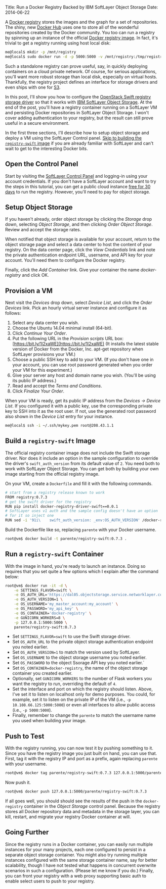 Title: Run a Docker Registry Backed by IBM SoftLayer Object Storage
Date: 2014-06-22

A [Docker registry](https://docs.docker.com/reference/api/registry_api/) stores the images and the graph for a set of repositories. The shiny, new [Docker Hub](https://hub.docker.com/) uses one to store all of the wonderful repositories created by the Docker community. You too can run a registry by spinning up an instance of the official [Docker registry image](https://registry.hub.docker.com/_/registry/). In fact, it's trivial to get a registry running using host local disk:

```bash
me@local$ mkdir -p /mnt/registry
me@local$ sudo docker run -d -p 5000:5000 -v /mnt/registry:/tmp/registry registry
```

Such a standalone registry can prove useful, say, in quickly deploying containers on a cloud private network. Of course, for serious applications, you'll want more robust storage than local disk, especially on virtual hosts. Thankfully, the registry project defines an interface for storage drivers and even ships with one for [S3](https://github.com/dotcloud/docker-registry/blob/master/docker_registry/drivers/s3.py). 

In this post, I'll show you how to configure the [OpenStack Swift registry storage driver](https://github.com/bacongobbler/docker-registry-driver-swift) so that it works with [IBM SoftLayer Object Storage](https://sldn.softlayer.com/reference/objectstorageapi). At the end of the post, you'll have a registry container running on a SoftLayer VM and persisting Docker repositories in SoftLayer Object Storage. I won't cover adding authentication to your registry, but the result can still prove useful in a secure environment.

In the first three sections, I'll describe how to setup object storage and deploy a VM using the SoftLayer Control panel. [Skip to building the `registry-swift` image](#build) if you are already familiar with SoftLayer and can't wait to get to the interesting Docker bits.

## Open the Control Panel

Start by visiting the [SoftLayer Control Panel](https://control.softlayer.com/) and logging-in using your account credentials. If you don't have a SoftLayer account and want to try the steps in this tutorial, you can get a public cloud instance [free for 30 days](https://www.softlayer.com/promo/freeCloud) to run the registry. However, you'll need to pay for object storage.

## Setup Object Storage

If you haven't already, order object storage by clicking the *Storage* drop down, selecting *Object Storage*, and then clicking *Order Object Storage*. Review and accept the storage rates. 

When notified that object storage is available for your account, return to the object storage page and select a data center to host the content of your registry. On the data center page, click the *View Credentials* link and note the private authentication endpoint URL, username, and API key for your account. You'll need them to configure the Docker registry.

Finally, click the *Add Container* link. Give your container the name *docker-registry* and click OK.

## Provision a VM

Next visit the *Devices* drop down, select *Device List*, and click the *Order Devices* link. Pick an hourly virtual server instance and configure it as follows:

1. Select any data center you wish.
2. Choose the Ubuntu 14.04 minimal install (64-bit).
3. Click *Continue Your Order*.
4. Put the following URL in the *Provision scripts* URL box: [https://bit.ly/1l2xaWE](https://bit.ly/1l2xaWE) (It installs the latest stable version of Docker from the Docker, Inc. apt-get repository when SoftLayer provisions your VM.)
5. Choose a public SSH key to add to your VM. (If you don't have one in your account, you can use root password generated when you order your VM for this experiment.)
6. Give your server any host and domain name you wish. (You'll be using its public IP address.)
7. Read and accept the *Terms and Conditions*.
8. Click *Finalize Your Order*.

When your VM is ready, get its public IP address from the *Devices &rarr; Device List*. If you configured it with a public key, use the corresponding private key to SSH into it as the root user. If not, use the generated root password also shown in the *Device List* entry for your instance.

```bash
me@local$ ssh -i ~/.ssh/mykey.pem root@208.43.1.1
```

<div id='build'></div>

## Build a `registry-swift` Image

The official registry container image does not include the Swift storage driver. Nor does it include an option in the sample configuration to override the driver's `swift_auth_version` from its default value of `2`. You need both to work with SoftLayer Object Storage. You can get both by building your own image starting from the official registry image.

On your VM, create a `Dockerfile` and fill it with the following commands.

```bash
# start from a registry release known to work
FROM registry:0.7.3
# get the swift driver for the registry
RUN pip install docker-registry-driver-swift==0.0.1
# SoftLayer uses v1 auth and the sample config doesn't have an option 
# for it so inject one
RUN sed -i '91i\    swift_auth_version: _env:OS_AUTH_VERSION' /docker-registry/config/config_sample.yml
```

Build the Dockerfile like so, replacing `parente` with your Docker username.

```bash
root@vm$ docker build -t parente/registry-swift:0.7.3 .
```

## Run a `registry-swift` Container

With the image in hand, you're ready to launch an instance. Doing so requires that you set quite a few options which I explain after the command below:

```bash
root@vm$ docker run -it -d \
    -e SETTINGS_FLAVOR=swift \
    -e OS_AUTH_URL='https://dal05.objectstorage.service.networklayer.com/auth/v1.0' \
    -e OS_AUTH_VERSION=1 \
    -e OS_USERNAME='my_master_account:my_account' \
    -e OS_PASSWORD='my_api_key' \
    -e OS_CONTAINER='docker-registry' \
    -e GUNICORN_WORKERS=8 \
    -p 127.0.0.1:5000:5000 \
    parente/registry-swift:0.7.3
```

* Set `SETTINGS_FLAVOR=swift` to use the Swift storage driver. 
* Set `OS_AUTH_URL` to the private object storage authentication endpoint you noted earlier.
* Set `OS_AUTH_VERSION=1` to match the version used by SoftLayer.
* Set `OS_USERNAME` to the object storage username you noted earlier.
* Set `OS_PASSWORD` to the object Ssorage API key you noted earlier.`
* Set `OS_CONTAINER=docker-registry`, the name of the object storage container you created earlier.
* Optionally, set `GUNICORN_WORKERS` to the number of Flask workers you want the registry to run, overriding the default of `4`.
* Set the interface and port on which the registry should listen. Above, I've set it to listen on localhost only for demo purposes. You could, for example, set it to listen on the private IP of the VM (i.e., `-p 10.108.66.125:5000:5000`) or even all interfaces to allow public access (i.e., `-p 5000:5000`).
* Finally, remember to change the `parente` to match the username name you used when building your image. 

## Push to Test

With the registry running, you can now test it by pushing something to it. Since you have the registry image you just built on hand, you can use that. First, tag it with the registry IP and port as a prefix, again replacing `parente` with your username.

```bash
root@vm$ docker tag parente/registry-swift:0.7.3 127.0.0.1:5000/parente/registry-swift:0.7.3
```

Now push it.

```bash
root@vm$ docker push 127.0.0.1:5000/parente/registry-swift:0.7.3
```

If all goes well, you should should see the results of the push in the `docker-registry` container in the *Object Storage* control panel. Because the registry stores all Docker repository data and metadata in the storage layer, you can kill, restart, and migrate your registry Docker container at will. 

## Going Further

Since the registry runs in a Docker container, you can easily run multiple instances for your many projects, each one configured to persist in a separate object storage container. You might also try running multiple instances configured with the same storage container name, say for better scalability, though I have not tested what happens in concurrent overwrite scenarios in such a configuration. (Please let me know if you do.) Finally, you can front your registry with a web proxy supporting basic auth to enable select users to push to your registry.
